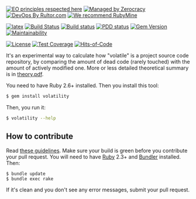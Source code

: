 [![EO principles respected here](https://www.elegantobjects.org/badge.svg)](https://www.elegantobjects.org)
[![Managed by Zerocracy](https://www.0crat.com/badge/C3RFVLU72.svg)](https://www.0crat.com/p/C3RFVLU72)
[![DevOps By Rultor.com](http://www.rultor.com/b/yegor256/volatility)](http://www.rultor.com/p/yegor256/volatility)
[![We recommend RubyMine](https://www.elegantobjects.org/rubymine.svg)](https://www.jetbrains.com/ruby/)

[![latex](https://github.com/yegor256/volatility/workflows/latex/badge.svg)](https://github.com/yegor256/volatility/actions?query=latex)
[![Build Status](https://travis-ci.org/yegor256/volatility.svg)](https://travis-ci.org/yegor256/volatility)
[![Build status](https://ci.appveyor.com/api/projects/status/tbeaa0d4dk38xdb5?svg=true)](https://ci.appveyor.com/project/yegor256/volatility)
[![PDD status](http://www.0pdd.com/svg?name=yegor256/volatility)](http://www.0pdd.com/p?name=yegor256/volatility)
[![Gem Version](https://badge.fury.io/rb/volatility.svg)](http://badge.fury.io/rb/volatility)
[![Maintainability](https://api.codeclimate.com/v1/badges/74c909f06d4afa0d8001/maintainability)](https://codeclimate.com/github/yegor256/volatility/maintainability)

[![License](https://img.shields.io/badge/license-MIT-green.svg)](https://github.com/yegor256/takes/volatility/master/LICENSE.txt)
[![Test Coverage](https://img.shields.io/codecov/c/github/yegor256/volatility.svg)](https://codecov.io/github/yegor256/volatility?branch=master)
[![Hits-of-Code](https://hitsofcode.com/github/yegor256/volatility)](https://hitsofcode.com/view/github/yegor256/volatility)

It's an experimental way to calculate how "volatile" is a project
source code repository, by comparing the amount of dead code (rarely touched)
with the amount of actively modified one. More or less detailed theoretical summary
is in [theory.pdf](https://github.com/downloads/yegor256/volatility/theory.pdf).

You need to have Ruby 2.6+ installed. Then you install this tool:

```bash
$ gem install volatility
```

Then, you run it:

```bash
$ volatility --help
```

## How to contribute

Read [these guidelines](https://www.yegor256.com/2014/04/15/github-guidelines.html).
Make sure your build is green before you contribute
your pull request. You will need to have [Ruby](https://www.ruby-lang.org/en/) 2.3+ and
[Bundler](https://bundler.io/) installed. Then:

```
$ bundle update
$ bundle exec rake
```

If it's clean and you don't see any error messages, submit your pull request.
